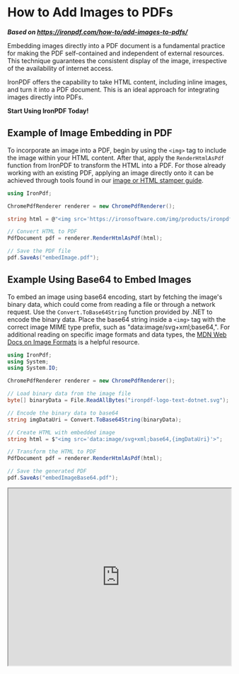 # How to Add Images to PDFs

***Based on <https://ironpdf.com/how-to/add-images-to-pdfs/>***


Embedding images directly into a PDF document is a fundamental practice for making the PDF self-contained and independent of external resources. This technique guarantees the consistent display of the image, irrespective of the availability of internet access.

IronPDF offers the capability to take HTML content, including inline images, and turn it into a PDF document. This is an ideal approach for integrating images directly into PDFs.

**Start Using IronPDF Today!**

## Example of Image Embedding in PDF

To incorporate an image into a PDF, begin by using the `<img>` tag to include the image within your HTML content. After that, apply the `RenderHtmlAsPdf` function from IronPDF to transform the HTML into a PDF. For those already working with an existing PDF, applying an image directly onto it can be achieved through tools found in our [image or HTML stamper guide](https://ironpdf.com/how-to/custom-watermark/).

```cs
using IronPdf;

ChromePdfRenderer renderer = new ChromePdfRenderer();

string html = @"<img src='https://ironsoftware.com/img/products/ironpdf-logo-text-dotnet.svg'>";

// Convert HTML to PDF
PdfDocument pdf = renderer.RenderHtmlAsPdf(html);

// Save the PDF file
pdf.SaveAs("embedImage.pdf");
```

## Example Using Base64 to Embed Images

To embed an image using base64 encoding, start by fetching the image's binary data, which could come from reading a file or through a network request. Use the `Convert.ToBase64String` function provided by .NET to encode the binary data. Place the base64 string inside a `<img>` tag with the correct image MIME type prefix, such as "data:image/svg+xml;base64,". For additional reading on specific image formats and data types, the [MDN Web Docs on Image Formats](https://developer.mozilla.org/en-US/docs/Web/Media/Formats/Image_types) is a helpful resource.


```cs
using IronPdf;
using System;
using System.IO;

ChromePdfRenderer renderer = new ChromePdfRenderer();

// Load binary data from the image file
byte[] binaryData = File.ReadAllBytes("ironpdf-logo-text-dotnet.svg");

// Encode the binary data to base64
string imgDataUri = Convert.ToBase64String(binaryData);

// Create HTML with embedded image
string html = $"<img src='data:image/svg+xml;base64,{imgDataUri}'>";

// Transform the HTML to PDF
PdfDocument pdf = renderer.RenderHtmlAsPdf(html);

// Save the generated PDF
pdf.SaveAs("embedImageBase64.pdf");
```

<iframe loading="lazy" src="https://ironpdf.com/static-assets/pdf/how-to/add-images-to-pdfs/embedImageBase64.pdf" width="100%" height="400px">
</iframe>